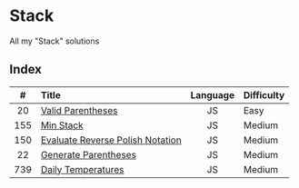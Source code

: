 # Stack

All my "Stack" solutions

## Index

| **#** | **Title**                                  | **Language** | **Difficulty** |
| :---: | :----------------------------------------- | :----------: | :------------- |
|  20   | [Valid Parentheses](20.js)                 |      JS      | Easy           |
|  155  | [Min Stack](155.js)                        |      JS      | Medium         |
|  150  | [Evaluate Reverse Polish Notation](150.js) |      JS      | Medium         |
|  22   | [Generate Parentheses](22.js)              |      JS      | Medium         |
|  739  | [Daily Temperatures](739.js)               |      JS      | Medium         |

